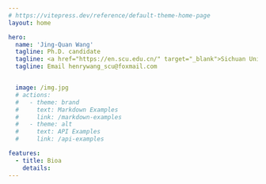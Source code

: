 ```yaml
---
# https://vitepress.dev/reference/default-theme-home-page
layout: home

hero:
  name: 'Jing-Quan Wang'
  tagline: Ph.D. candidate
  tagline: <a href="https://en.scu.edu.cn/" target="_blank">Sichuan University</a>
  tagline: Email henrywang_scu@foxmail.com


  image: /img.jpg
  # actions:
  #   - theme: brand
  #     text: Markdown Examples
  #     link: /markdown-examples
  #   - theme: alt
  #     text: API Examples
  #     link: /api-examples

features:
  - title: Bioa
    details: 
---
```

